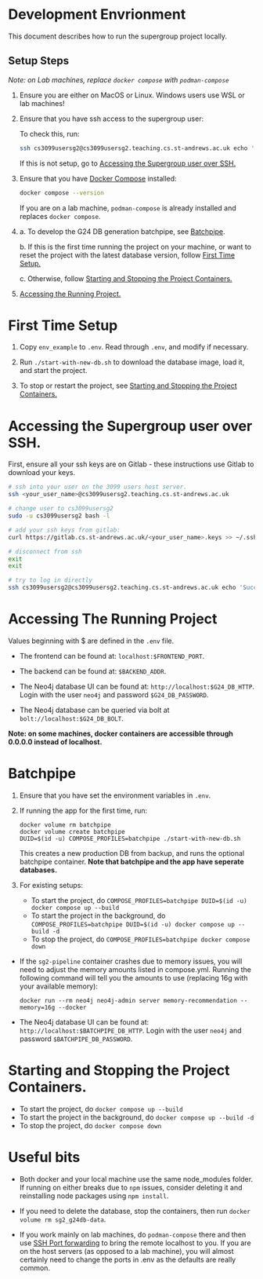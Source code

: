 # Development Envrionment

This document describes how to run the supergroup project locally.

## Setup Steps

*Note: on Lab machines, replace `docker compose` with `podman-compose`*

1. Ensure you are either on MacOS or Linux. Windows users use WSL or lab machines!

2. Ensure that you have ssh access to the supergroup user: 

    To check this, run:
    ```sh
    ssh cs3099usersg2@cs3099usersg2.teaching.cs.st-andrews.ac.uk echo 'Success!!'
    ```

    If this is not setup, go to [Accessing the Supergroup user over SSH.](#accessing-the-supergroup-user-over-ssh)

3. Ensure that you have [Docker Compose](https://www.docker.com/) installed:

    ```sh
    docker compose --version
    ```

    If you are on a lab machine, `podman-compose` is already installed and
    replaces `docker compose`.

4. 
    a. To develop the G24 DB generation batchpipe, see [Batchpipe](#batchpipe).

    b. If this is the first time running the project on your machine, or want to reset the project with the latest database version, follow [First Time Setup.](#first-time-setup)

    c. Otherwise, follow [Starting and Stopping the Project Containers.](#starting-and-stopping-the-project-containers)

5. [Accessing the Running Project.](#accessing-the-running-project)

# First Time Setup

1. Copy `env_example` to `.env`. Read through `.env`, and modify if necessary. 
2. Run `./start-with-new-db.sh` to download the database image, load it, and
   start the project.

3. To stop or restart the project, see [Starting and Stopping the Project Containers.](#starting-and-stopping-the-project-containers)

# Accessing the Supergroup user over SSH.

First, ensure all your ssh keys are on Gitlab - these instructions use Gitlab to
download your keys.

```sh
# ssh into your user on the 3099 users host server.
ssh <your_user_name>@cs3099usersg2.teaching.cs.st-andrews.ac.uk

# change user to cs3099usersg2
sudo -u cs3099usersg2 bash -l

# add your ssh keys from gitlab:
curl https://gitlab.cs.st-andrews.ac.uk/<your_user_name>.keys >> ~/.ssh/authorized_keys

# disconnect from ssh
exit
exit

# try to log in directly
ssh cs3099usersg2@cs3099usersg2.teaching.cs.st-andrews.ac.uk echo 'Success!!'
```

# Accessing The Running Project

Values beginning with $ are defined in the `.env` file.

* The frontend can be found at: `localhost:$FRONTEND_PORT`.

* The backend can be found at: `$BACKEND_ADDR`.

* The Neo4j database UI can be found at: `http://localhost:$G24_DB_HTTP`. 
  Login with the user `neo4j` and password `$G24_DB_PASSWORD`.

* The Neo4j database can be queried via bolt at
  `bolt://localhost:$G24_DB_BOLT`. 

**Note: on some machines, docker containers are accessible through 0.0.0.0 instead of localhost.**


# Batchpipe

1. Ensure that you have set the environment variables in `.env`.
2. If running the app for the first time, run: 

    ```
    docker volume rm batchpipe
    docker volume create batchpipe
    DUID=$(id -u) COMPOSE_PROFILES=batchpipe ./start-with-new-db.sh
    ```

    This creates a new production DB from backup, and runs the optional
    batchpipe container. **Note that batchpipe and the app have seperate databases.**
 
3. For existing setups: 
    * To start the project, do `COMPOSE_PROFILES=batchpipe DUID=$(id -u) docker compose up --build`
    * To start the project in the background, do `COMPOSE_PROFILES=batchpipe DUID=$(id -u) docker compose up --build -d`
    * To stop the project, do `COMPOSE_PROFILES=batchpipe docker compose down`

* If the `sg2-pipeline` container crashes due to memory issues, you will need to adjust the memory amounts listed in compose.yml.
  Running the following command will tell you the amounts to use (replacing 16g with your available memory):

  ```
  docker run --rm neo4j neo4j-admin server memory-recommendation --memory=16g --docker
  ```

* The Neo4j database UI can be found at: `http://localhost:$BATCHPIPE_DB_HTTP`. 
  Login with the user `neo4j` and password `$BATCHPIPE_DB_PASSWORD`.

# Starting and Stopping the Project Containers.

* To start the project, do `docker compose up --build`
* To start the project in the background, do `docker compose up --build -d`
* To stop the project, do `docker compose down`

# Useful bits 

- Both docker and your local machine use the same node_modules folder. If
  running on either breaks due to `npm` issues, consider deleting it and
  reinstalling node packages using `npm install`.

- If you need to delete the database, stop the containers, then run `docker
  volume rm sg2_g24db-data`.

- If you work mainly on lab machines, do `podman-compose` there and then use
[SSH Port forwarding](https://phoenixnap.com/kb/ssh-port-forwarding) to bring
the remote localhost to you. If you are on the host servers (as opposed to a
lab machine), you will almost certainly need to change the ports in .env as the
defaults are really common.

<!-- 
vim: cc=80
-->
